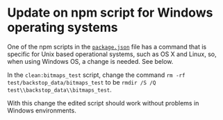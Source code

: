 # Update on npm script for Windows operating systems

One of the npm scripts in the [`package.json`](./package.json) file has a command that is specific for Unix based operational systems, such as OS X and Linux, so, when using Windows OS, a change is needed. See below.

In the `clean:bitmaps_test` script, change the command `rm -rf test/backstop_data/bitmaps_test` to be `rmdir /S /Q test\\backstop_data\\bitmaps_test`.

With this change the edited script should work without problems in Windows environments.
